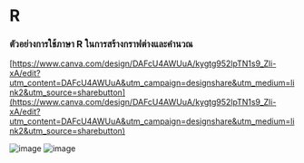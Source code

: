 # R
### ตัวอย่างการใช้ภาษา R ในการสร้างกราฟต่างและคำนวณ
[https://www.canva.com/design/DAFcU4AWUuA/kygtg952lpTN1s9_Zli-xA/edit?utm_content=DAFcU4AWUuA&utm_campaign=designshare&utm_medium=link2&utm_source=sharebutton](https://www.canva.com/design/DAFcU4AWUuA/kygtg952lpTN1s9_Zli-xA/edit?utm_content=DAFcU4AWUuA&utm_campaign=designshare&utm_medium=link2&utm_source=sharebutton)

![image](https://github.com/user-attachments/assets/22554bbb-f22f-4a68-becc-f62e7b783618)
![image](https://github.com/user-attachments/assets/206d77cb-5e02-481b-8cd0-9b038cd1e101)
